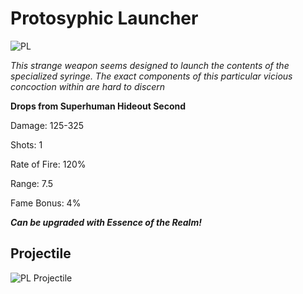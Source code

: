 # Protosyphic Launcher

![PL](https://vwiki.valorserver.com/api/item/picture/protosyphic%20launcher)

<i>This strange weapon seems designed to launch the contents of the specialized syringe. The exact components of this particular vicious concoction within are hard to discern</i>

**Drops from Superhuman Hideout Second**

Damage: 125-325

Shots: 1

Rate of Fire: 120%

Range: 7.5

Fame Bonus: 4%

***Can be upgraded with Essence of the Realm!***

## Projectile

![PL Projectile](https://cdn.discordapp.com/attachments/953134990428868629/981403612192333824/protosyphic.gif)
